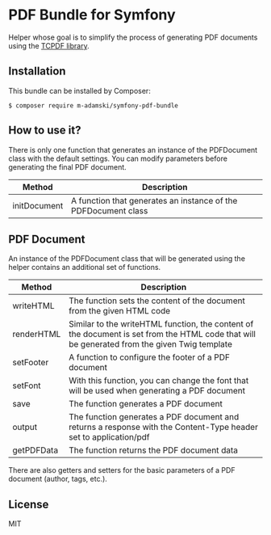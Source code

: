 # PDF Bundle for Symfony

Helper whose goal is to simplify the process of generating PDF documents using the [TCPDF library](https://tcpdf.org).

## Installation

This bundle can be installed by Composer:

```
$ composer require m-adamski/symfony-pdf-bundle
```

## How to use it?

There is only one function that generates an instance of the PDFDocument class with the default settings. You can modify parameters before generating the final PDF document.

| Method       | Description                                                    |
| ------------ | -------------------------------------------------------------- |
| initDocument | A function that generates an instance of the PDFDocument class |

## PDF Document

An instance of the PDFDocument class that will be generated using the helper contains an additional set of functions.

| Method     | Description                                                                                                                                  |
| ---------- | -------------------------------------------------------------------------------------------------------------------------------------------- |
| writeHTML  | The function sets the content of the document from the given HTML code                                                                       |
| renderHTML | Similar to the writeHTML function, the content of the document is set from the HTML code that will be generated from the given Twig template |
| setFooter  | A function to configure the footer of a PDF document                                                                                         |
| setFont    | With this function, you can change the font that will be used when generating a PDF document                                                 |
| save       | The function generates a PDF document                                                                                                        |
| output     | The function generates a PDF document and returns a response with the Content-Type header set to application/pdf                             |
| getPDFData | The function returns the PDF document data                                                                                                   |

There are also getters and setters for the basic parameters of a PDF document (author, tags, etc.).

## License

MIT
